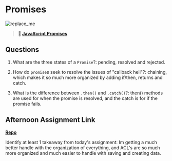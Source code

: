 # Promises

![replace_me](https://codeworks.blob.core.windows.net/public/assets/img/illustrations/placeholder.svg)

> **📖 [JavaScript Promises](https://codeworksacademy.com/fs-student-guide/resources/wk4/02-Promises)**

## Questions

1. What are the three states of a `Promise`?: pending, resolved and rejected.

2. How do `promise`s seek to resolve the issues of "callback hell"?: chaining, which makes it so much more organized by adding if/then, returns and catch.

3. What is the difference between `.then()` and `.catch()`?:
then() methods are used for when the promise is resolved, and the catch is for if the promise fails.

## Afternoon Assignment Link

**[Repo](https://github.com/LucasPlummer/gregslistAsync)**

Identify at least 1 takeaway from today's assignment: Im getting a much better handle with the organization of everything, and ACL's are so much more organized and much easier to handle with saving and creating data.
